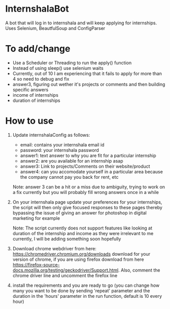 # InternshalaBot
A bot that will log in to internshala and will keep applying for internships. Uses Selenium, BeautfulSoup and ConfigParser


# To add/change
- Use a Scheduler or Threading to run the apply() function
- Instead of using sleep() use selenium waits
- Currently, out of 10 I am experiencing that it fails to apply for more than 4 so need to debug and fix
- answer3, figuring out wether it's projects or comments and then building specific answers
- income of internships
- duration of internships

# How to use

1. Update internshalaConfig as follows:
   - email: contains your internshala email id
   - password: your internshala password
   - answer1: text answer to why you are fit for a particular internship
   - answer2: are you available for an internship asap
   - answer3: Link to projects/Comments on their website/product
   - answer4: can you accomodate yourself in a particular area because the company cannot pay you back for rent, etc
   
   Note: answer 3 can be a hit or a miss due to ambiguity, trying to work on a fix currently but you will probably fill wrong answers once in a while
   
2. On your internshala page update your preferences for your internships, the script will then only give focused responses to these pages thereby bypassing the issue of giving an answer for photoshop in digital marketing for example

   Note: The script currently does not support features like looking at duration of the internship and income as they were irrelevant to me currently, I will be adding something soon hopefully
   
3. Download chrome webdriver from here: https://chromedriver.chromium.org/downloads download for your version of chrome, if you are using firefox download from here https://firefox-source-docs.mozilla.org/testing/geckodriver/Support.html. Also, comment the chrome driver line and uncomment the firefox line

4. install the requirements and you are ready to go (you can change how many you want to be done by sending 'repeat' parameter and the duration in the 'hours' parameter in the run function, default is 10 every hour)
